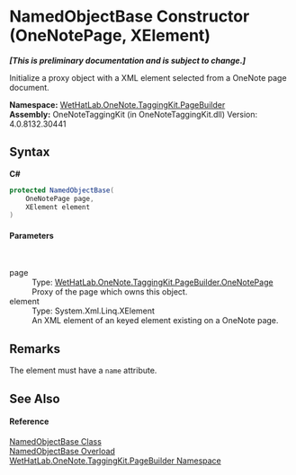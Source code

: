 # NamedObjectBase Constructor (OneNotePage, XElement)
 _**\[This is preliminary documentation and is subject to change.\]**_

Initialize a proxy object with a XML element selected from a OneNote page document.

**Namespace:**&nbsp;<a href="56352230-71f2-f4b7-63a8-983965663af5">WetHatLab.OneNote.TaggingKit.PageBuilder</a><br />**Assembly:**&nbsp;OneNoteTaggingKit (in OneNoteTaggingKit.dll) Version: 4.0.8132.30441

## Syntax

**C#**<br />
``` C#
protected NamedObjectBase(
	OneNotePage page,
	XElement element
)
```


#### Parameters
&nbsp;<dl><dt>page</dt><dd>Type: <a href="6754c7d7-0598-ae1f-ff8c-6808b714b0ab">WetHatLab.OneNote.TaggingKit.PageBuilder.OneNotePage</a><br />Proxy of the page which owns this object.</dd><dt>element</dt><dd>Type: System.Xml.Linq.XElement<br />An XML element of an keyed element existing on a OneNote page.</dd></dl>

## Remarks
The element must have a `name` attribute.

## See Also


#### Reference
<a href="7bde9ceb-dc08-2b51-f5fc-bd8ac9d410c3">NamedObjectBase Class</a><br /><a href="e907b27b-9c36-ced0-0f91-52eefc863ddf">NamedObjectBase Overload</a><br /><a href="56352230-71f2-f4b7-63a8-983965663af5">WetHatLab.OneNote.TaggingKit.PageBuilder Namespace</a><br />